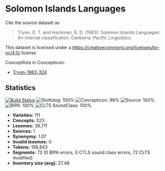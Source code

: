 # Solomon Islands Languages

Cite the source dataset as

> Tryon, D. T. and Hackman, B. D. (1983): Solomon Islands Languages: An internal classification. Canberra: Pacific Linguistics.

This dataset is licensed under a https://creativecommons.org/licenses/by-nc/4.0/ license

Conceptlists in Concepticon:
- [Tryon-1983-324](http://concepticon.clld.org/contributions/Tryon-1983-324)

## Statistics


[![Build Status](https://travis-ci.org/lexibank/tryonsolomon.svg?branch=master)](https://travis-ci.org/lexibank/tryonsolomon)
![Glottolog: 100%](https://img.shields.io/badge/Glottolog-100%25-brightgreen.svg "Glottolog: 100%")
![Concepticon: 98%](https://img.shields.io/badge/Concepticon-98%25-green.svg "Concepticon: 98%")
![Source: 100%](https://img.shields.io/badge/Source-100%25-brightgreen.svg "Source: 100%")
![BIPA: 100%](https://img.shields.io/badge/BIPA-100%25-brightgreen.svg "BIPA: 100%")
![CLTS SoundClass: 100%](https://img.shields.io/badge/CLTS%20SoundClass-100%25-brightgreen.svg "CLTS SoundClass: 100%")

- **Varieties:** 111
- **Concepts:** 323
- **Lexemes:** 36,711
- **Sources:** 1
- **Synonymy:** 1.07
- **Invalid lexemes:** 0
- **Tokens:** 198,843
- **Segments:** 72 (0 BIPA errors, 0 CTLS sound class errors, 72 CLTS modified)
- **Inventory size (avg):** 27.48